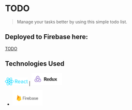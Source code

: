 # TODO
> Manage your tasks better by using this simple todo list.

## Deployed to Firebase here:
[TODO](https://todo-90790.firebaseapp.com/)



## Technologies Used
<img src="./dist/images/logos/react.png" width="75"> | <img src="./dist/images/logos/redux.png" width="100">
* <img src="./dist/images/logos/firebase.png" width="100">
